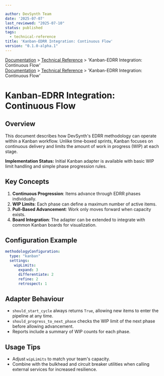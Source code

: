 ```yaml
---

author: DevSynth Team
date: '2025-07-07'
last_reviewed: "2025-07-10"
status: published
tags:
  - technical-reference
title: 'Kanban-EDRR Integration: Continuous Flow'
version: "0.1.0-alpha.1"
---
```

<div class="breadcrumbs">
<a href="../index.md">Documentation</a> &gt; <a href="index.md">Technical Reference</a> &gt; 'Kanban-EDRR Integration: Continuous Flow'
</div>

<div class="breadcrumbs">
<a href="../index.md">Documentation</a> &gt; <a href="index.md">Technical Reference</a> &gt; 'Kanban-EDRR Integration: Continuous Flow'
</div>

# Kanban-EDRR Integration: Continuous Flow

## Overview

This document describes how DevSynth's EDRR methodology can operate within a
Kanban workflow. Unlike time-boxed sprints, Kanban focuses on continuous delivery
and limits the amount of work in progress (WIP) at each stage.

**Implementation Status:** Initial Kanban adapter is available with basic WIP
limit handling and simple phase progression rules.

## Key Concepts

1. **Continuous Progression**: Items advance through EDRR phases individually.
2. **WIP Limits**: Each phase can define a maximum number of active items.
3. **Pull-Based Advancement**: Work only moves forward when capacity exists.
4. **Board Integration**: The adapter can be extended to integrate with common
   Kanban boards for visualization.

## Configuration Example

```yaml
methodologyConfiguration:
  type: "kanban"
  settings:
    wipLimits:
      expand: 3
      differentiate: 2
      refine: 2
      retrospect: 1
```

## Adapter Behaviour

- `should_start_cycle` always returns `True`, allowing new items to enter the
  pipeline at any time.
- `should_progress_to_next_phase` checks the WIP limit of the next phase before
  allowing advancement.
- Reports include a summary of WIP counts for each phase.

## Usage Tips

- Adjust `wipLimits` to match your team's capacity.
- Combine with the bulkhead and circuit breaker utilities when calling external
  services for increased resilience.
